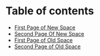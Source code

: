 # Table of contents

* [First Page of New Space](README.md)
* [Second Page Of New Space](second-page-of-new-space.md)
* [First Page of Old Space](old-space-p1.md)
* [Second Page of Old Space](second-page-of-old-space.md)
